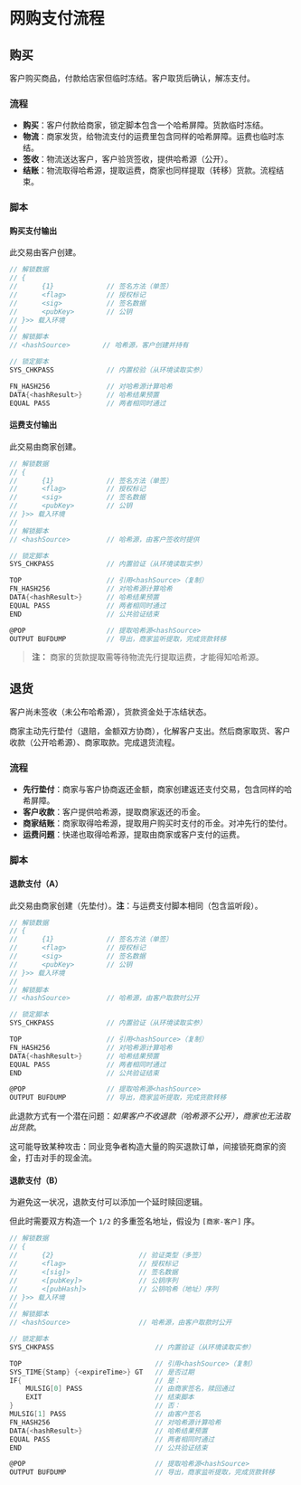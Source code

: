 # 网购支付流程

## 购买

客户购买商品，付款给店家但临时冻结。客户取货后确认，解冻支付。


### 流程

- **购买**：客户付款给商家，锁定脚本包含一个哈希屏障。货款临时冻结。
- **物流**：商家发货，给物流支付的运费里包含同样的哈希屏障。运费也临时冻结。
- **签收**：物流送达客户，客户验货签收，提供哈希源（公开）。
- **结账**：物流取得哈希源，提取运费，商家也同样提取（转移）货款。流程结束。


### 脚本

#### 购买支付输出

此交易由客户创建。

```go
// 解锁数据
// {
//      {1}             // 签名方法（单签）
//      <flag>          // 授权标记
//      <sig>           // 签名数据
//      <pubKey>        // 公钥
// }>> 载入环境
//
// 解锁脚本
// <hashSource>        // 哈希源，客户创建并持有

// 锁定脚本
SYS_CHKPASS             // 内置校验（从环境读取实参）

FN_HASH256              // 对哈希源计算哈希
DATA{<hashResult>}      // 哈希结果预置
EQUAL PASS              // 两者相同时通过
```


#### 运费支付输出

此交易由商家创建。

```go
// 解锁数据
// {
//      {1}             // 签名方法（单签）
//      <flag>          // 授权标记
//      <sig>           // 签名数据
//      <pubKey>        // 公钥
// }>> 载入环境
//
// 解锁脚本
// <hashSource>         // 哈希源，由客户签收时提供

// 锁定脚本
SYS_CHKPASS             // 内置验证（从环境读取实参）

TOP                     // 引用<hashSource>（复制）
FN_HASH256              // 对哈希源计算哈希
DATA{<hashResult>}      // 哈希结果预置
EQUAL PASS              // 两者相同时通过
END                     // 公共验证结束

@POP                    // 提取哈希源<hashSource>
OUTPUT BUFDUMP          // 导出，商家监听提取，完成货款转移
```

> **注：**
> 商家的货款提取需等待物流先行提取运费，才能得知哈希源。


## 退货

客户尚未签收（未公布哈希源），货款资金处于冻结状态。

商家主动先行垫付（退赔，金额双方协商），化解客户支出。然后商家取货、客户收款（公开哈希源）、商家取款。完成退货流程。


### 流程

- **先行垫付**：商家与客户协商返还金额，商家创建返还支付交易，包含同样的哈希屏障。
- **客户收款**：客户提供哈希源，提取商家返还的币金。
- **商家结账**：商家取得哈希源，提取用户购买时支付的币金。对冲先行的垫付。
- **运费问题**：快递也取得哈希源，提取由商家或客户支付的运费。


### 脚本

#### 退款支付（A）

此交易由商家创建（先垫付）。**注**：与运费支付脚本相同（包含监听段）。

```go
// 解锁数据
// {
//      {1}             // 签名方法（单签）
//      <flag>          // 授权标记
//      <sig>           // 签名数据
//      <pubKey>        // 公钥
// }>> 载入环境
//
// 解锁脚本
// <hashSource>         // 哈希源，由客户取款时公开

// 锁定脚本
SYS_CHKPASS             // 内置验证（从环境读取实参）

TOP                     // 引用<hashSource>（复制）
FN_HASH256              // 对哈希源计算哈希
DATA{<hashResult>}      // 哈希结果预置
EQUAL PASS              // 两者相同时通过
END                     // 公共验证结束

@POP                    // 提取哈希源<hashSource>
OUTPUT BUFDUMP          // 导出，商家监听提取，完成货款转移
```

此退款方式有一个潜在问题：*如果客户不收退款（哈希源不公开），商家也无法取出货款*。

这可能导致某种攻击：同业竞争者构造大量的购买退款订单，间接锁死商家的资金，打击对手的现金流。


#### 退款支付（B）

为避免这一状况，退款支付可以添加一个延时赎回逻辑。

但此时需要双方构造一个 `1/2` 的多重签名地址，假设为 `[商家-客户]` 序。

```go
// 解锁数据
// {
//      {2}                     // 验证类型（多签）
//      <flag>                  // 授权标记
//      <[sig]>                 // 签名数据
//      <[pubKey]>              // 公钥序列
//      <[pubHash]>             // 公钥哈希（地址）序列
// }>> 载入环境
//
// 解锁脚本
// <hashSource>                 // 哈希源，由客户取款时公开

// 锁定脚本
SYS_CHKPASS                         // 内置验证（从环境读取实参）

TOP                                 // 引用<hashSource>（复制）
SYS_TIME{Stamp} {<expireTime>} GT   // 是否过期
IF{                                 // 是：
    MULSIG[0] PASS                  // 由商家签名，赎回通过
    EXIT                            // 结束脚本
}                                   // 否：
MULSIG[1] PASS                      // 由客户签名
FN_HASH256                          // 对哈希源计算哈希
DATA{<hashResult>}                  // 哈希结果预置
EQUAL PASS                          // 两者相同时通过
END                                 // 公共验证结束

@POP                                // 提取哈希源<hashSource>
OUTPUT BUFDUMP                      // 导出，商家监听提取，完成货款转移
```

